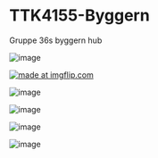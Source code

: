# TTK4155-Byggern
Gruppe 36s byggern hub

![image](https://user-images.githubusercontent.com/57808408/193207501-9a33012b-65d9-4b84-a684-6d8ff2d18e39.png)

<a href="https://imgflip.com/i/6w1w5u"><img src="https://i.imgflip.com/6w1w5u.jpg" title="made at imgflip.com"/></a>

![image](https://user-images.githubusercontent.com/57808408/195785635-760d3acb-c5de-46f5-938f-94b157081ab7.png)

![image](https://user-images.githubusercontent.com/57808408/197201789-0fb8dd62-3cb3-40ba-a3d9-e28d8286b16f.png)

![image](https://user-images.githubusercontent.com/57808408/198638611-795d75a6-04f0-4b10-a731-d11c1d88f0c3.png)

![image](https://user-images.githubusercontent.com/57808408/199984361-37a413c0-062b-4c3f-83da-9f0fd13190ef.png)
